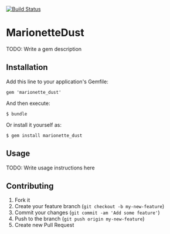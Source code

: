 [![Build Status][BS img]][Build Status]

# MarionetteDust

TODO: Write a gem description

## Installation

Add this line to your application's Gemfile:

    gem 'marionette_dust'

And then execute:

    $ bundle

Or install it yourself as:

    $ gem install marionette_dust

## Usage

TODO: Write usage instructions here

## Contributing

1. Fork it
2. Create your feature branch (`git checkout -b my-new-feature`)
3. Commit your changes (`git commit -am 'Add some feature'`)
4. Push to the branch (`git push origin my-new-feature`)
5. Create new Pull Request

[Build Status]: https://travis-ci.org/RobertoDip/marionette_dust-rails

[BS img]: https://travis-ci.org/RobertoDip/marionette_dust-rails.png
